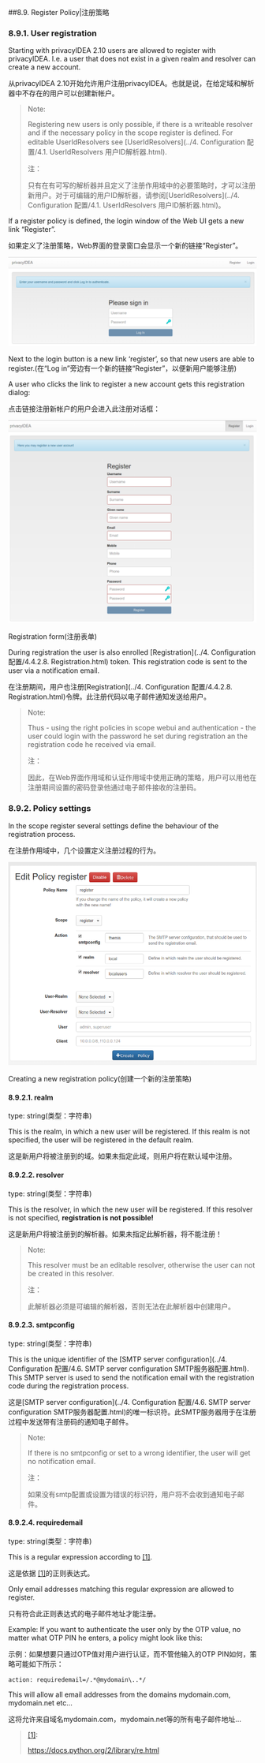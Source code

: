 ##8.9. Register Policy|注册策略

### 8.9.1. User registration

Starting with privacyIDEA 2.10 users are allowed to register with privacyIDEA. I.e. a user that does not exist in a given realm and resolver can create a new account.

从privacyIDEA 2.10开始允许用户注册privacyIDEA。也就是说，在给定域和解析器中不存在的用户可以创建新帐户。

> Note:
> 
> Registering new users is only possible, if there is a writeable resolver and if the necessary policy in the scope register is defined. For editable UserIdResolvers see [UserIdResolvers](../4. Configuration 配置/4.1. UserIdResolvers 用户ID解析器.html).
> 
> 注：
> 
> 只有在有可写的解析器并且定义了注册作用域中的必要策略时，才可以注册新用户。对于可编辑的用户ID解析器，请参阅[UserIdResolvers](../4. Configuration 配置/4.1. UserIdResolvers 用户ID解析器.html)。

If a register policy is defined, the login window of the Web UI gets a new link “Register”.

如果定义了注册策略，Web界面的登录窗口会显示一个新的链接“Register”。

![register](../Contents/register.png)

Next to the login button is a new link ‘register’, so that new users are able to register.(在“Log in”旁边有一个新的链接“Register”，以便新用户能够注册)

A user who clicks the link to register a new account gets this registration dialog:

点击链接注册新帐户的用户会进入此注册对话框：

![register-dialog](../Contents/register-dialog.png)

Registration form(注册表单)

During registration the user is also enrolled [Registration](../4. Configuration 配置/4.4.2.8. Registration.html) token. This registration code is sent to the user via a notification email.

在注册期间，用户也注册[Registration](../4. Configuration 配置/4.4.2.8. Registration.html)令牌。此注册代码以电子邮件通知发送给用户。

> Note:
> 
> Thus - using the right policies in scope webui and authentication - the user could login with the password he set during registration an the registration code he received via email.
> 
> 注：
> 
> 因此，在Web界面作用域和认证作用域中使用正确的策略，用户可以用他在注册期间设置的密码登录他通过电子邮件接收的注册码。

### 8.9.2. Policy settings

In the scope register several settings define the behaviour of the registration process.

在注册作用域中，几个设置定义注册过程的行为。

![register-policy](../Contents/register-policy.png)

Creating a new registration policy(创建一个新的注册策略)

#### 8.9.2.1. realm

type: string(类型：字符串)

This is the realm, in which a new user will be registered. If this realm is not specified, the user will be registered in the default realm.

这是新用户将被注册到的域。如果未指定此域，则用户将在默认域中注册。

#### 8.9.2.2. resolver

type: string(类型：字符串)

This is the resolver, in which the new user will be registered. If this resolver is not specified, **registration is not possible!**

这是新用户将被注册到的解析器。如果未指定此解析器，将不能注册！

> Note:
> 
> This resolver must be an editable resolver, otherwise the user can not be created in this resolver.
> 
> 注：
> 
> 此解析器必须是可编辑的解析器，否则无法在此解析器中创建用户。

#### 8.9.2.3. smtpconfig

type: string(类型：字符串)

This is the unique identifier of the [SMTP server configuration](../4. Configuration 配置/4.6. SMTP server configuration SMTP服务器配置.html). This SMTP server is used to send the notification email with the registration code during the registration process.

这是[SMTP server configuration](../4. Configuration 配置/4.6. SMTP server configuration SMTP服务器配置.html)的唯一标识符。此SMTP服务器用于在注册过程中发送带有注册码的通知电子邮件。

> Note:
> 
> If there is no smtpconfig or set to a wrong identifier, the user will get no notification email.
> 
> 注：
> 
> 如果没有smtp配置或设置为错误的标识符，用户将不会收到通知电子邮件。

#### 8.9.2.4. requiredemail

type: string(类型：字符串)

This is a regular expression according to <span id="id1">[[1]](#pythonre)</span>.

这是依据 [[1]](#pythonre)的正则表达式。

Only email addresses matching this regular expression are allowed to register.

只有符合此正则表达式的电子邮件地址才能注册。

Example: If you want to authenticate the user only by the OTP value, no matter what OTP PIN he enters, a policy might look like this:

示例：如果想要只通过OTP值对用户进行认证，而不管他输入的OTP PIN如何，策略可能如下所示：

```
action: requiredemail=/.*@mydomain\..*/
```

This will allow all email addresses from the domains mydomain.com, mydomain.net etc...

这将允许来自域名mydomain.com，mydomain.net等的所有电子邮件地址...

> <span id="pythonre">[[1]](#id1)</span>:
> 
> <https://docs.python.org/2/library/re.html>